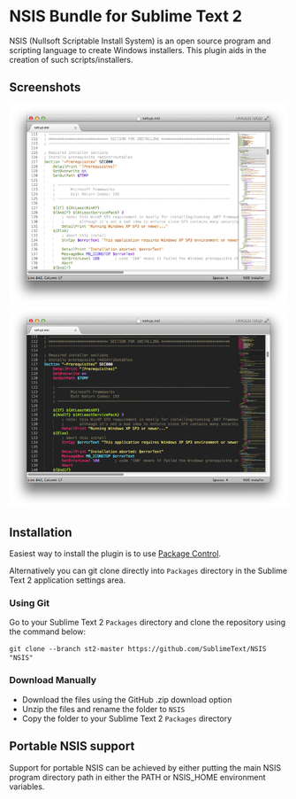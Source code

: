 # NSIS Bundle for Sublime Text 2

NSIS (Nullsoft Scriptable Install System) is an open source program and scripting language to create Windows installers. This plugin aids in the creation of such scripts/installers.


## Screenshots

![Expresso Soda](https://raw.githubusercontent.com/SublimeText/NSIS/st2-master/screenshots/expresso-soda.png)
![Monokai Soda](https://raw.githubusercontent.com/SublimeText/NSIS/st2-master/screenshots/monokai-soda.png)

## Installation

Easiest way to install the plugin is to use [Package Control](http://wbond.net/sublime_packages/package_control).

Alternatively you can git clone directly into `Packages` directory in the Sublime Text 2 application settings area.

### Using Git

Go to your Sublime Text 2 `Packages` directory and clone the repository using the command below:

    git clone --branch st2-master https://github.com/SublimeText/NSIS "NSIS"

### Download Manually

* Download the files using the GitHub .zip download option
* Unzip the files and rename the folder to `NSIS`
* Copy the folder to your Sublime Text 2 `Packages` directory

## Portable NSIS support

Support for portable NSIS can be achieved by either putting the main NSIS program directory path in either the PATH or NSIS_HOME environment variables.
